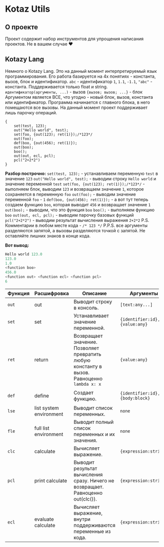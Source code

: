 # Kotaz Utils

## О проекте

Проект содержит набор инструментов для упрощения написания проектов. Не в вашем случае ❤️

## Kotazy Lang

Немного о Kotazy Lang. Это на данный момент интерпретируемый язык программирования.
Его работа базируется на 4х понятиях - константа, вызов, блок и идентификатор.
`abc` - идентификатор
`1`, `1.1`, `-1.1`, `"abc"` - константа. Поддерживается только float и string.
`идентификатор(аргументы, ...)` - вызов
`{вызов; вызов; ...}` - блок
Аргументом является ВСЕ, что угодно - новый блок, вызов, константа или идентификатор.
Программа начинается с главного блока, в него помещаются все вызовы. На данный момент проект поддерживает лишь парочку операций.

```plaintext
{
    set(test, 123);
    out("Hello world", test);
    set(foo, {out(123); ret(1)});/*123*/
    out(foo);
    def(boo, {out(456); ret(1)});
    out(boo);
    boo();
    out(out, ecl, pcl);
    pcl("2+2*2")
}
```

**Разбор построчно:**
`set(test, 123);` - устанавливаем переменную `test` в значение `123`
`out("Hello world", test);` - выводим строку `Hello world` и значение переменной `test`
`set(foo, {out(123); ret(1)});/*123*/` - выполняем блок, выводим `123` и возвращаем значение `1`, которое сохраняется в переменную `foo`
`out(foo);` - выводим значение переменной `foo` - `1`
`def(boo, {out(456); ret(1)});` - а вот тут теперь создаем функцию `boo`, которая выводит `456` и возвращает значение `1`
`out(boo);` - выводим, что это функция `boo`
`boo();` - выполняем функцию `boo`
`out(out, ecl, pcl);` - выводим парочку базовых функций
`pcl("2+2*2")` - выводим результат вычисления выражения `2+2*2`
P.S. Комментарии в любом месте кода - `/* 123 */`
P.P.S. все аргументы разделяются запятой, а вызовы разделяются точкой с запятой. Не оставляйте лишних знаков в конце кода.

**Вот вывод:**

```py
Hello world 123.0
123.0
1.0
<function boo>
456.0
<function out> <function ecl> <function pcl>
6
```

| Функция | Расшифровка             | Описание                                                                                    | Аргументы                       | Возвращает    | Пример                         |
| ------- | ----------------------- | ------------------------------------------------------------------------------------------- | ------------------------------- | ------------- | ------------------------------ |
| `out`   | out                     | Выводит строку в консоль.                                                                   | `[text:any...]`                 | `none`        | `out("Hello, ", name)`         |
| `set`   | set                     | Устанавливает значение переменной.                                                          | `{identifier:id}, {value:any}`  | `none`        | `set(test, 123)`               |
| `ret`   | return                  | Возвращает значение. Позволяет превратить любую константу в вызов. Равноценно `lambda x: x` | `{value:any}`                   | `{value:any}` | `ret(1)`                       |
| `def`   | define                  | Создает функцию.                                                                            | `{identifier:id}, {body:block}` | `none`        | `def(boo, {out(456); ret(1)})` |
| `lse`   | list system environment | Выводит список переменных.                                                                  | `none`                          | `none`        | `lse()`                        |
| `fle`   | full list environment   | Выводит полный список переменных и их значения.                                             | `none`                          | `none`        | `fle()`                        |
| `clc`   | calculate               | Вычисляет выражение.                                                                        | `{expression:string}`           | `any`         | `clc("2+2*2")`                 |
| `pcl`   | print calculate         | Выводит результат вычисления сразу. Ничего не возвращает. Равноценно out(clc()).            | `{expression:string}`           | `none`        | `pcl("2+2*2")`                 |
| `ecl`   | evaluate calculate      | Вычисляет выражение, внутри поддерживаются переменные из кода.                              | `{expression:string}`           | `any`         | `set(a, 2);ecl("2+2*a")`       |
